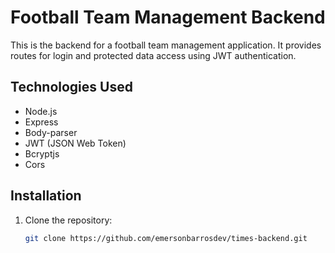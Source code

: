 # Football Team Management Backend

This is the backend for a football team management application. It provides routes for login and protected data access using JWT authentication.

## Technologies Used

- Node.js
- Express
- Body-parser
- JWT (JSON Web Token)
- Bcryptjs
- Cors

## Installation

1. Clone the repository:
   ```bash
   git clone https://github.com/emersonbarrosdev/times-backend.git

